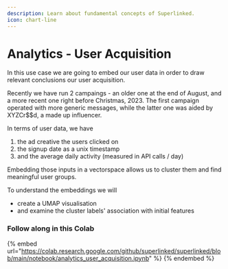 ```yaml
---
description: Learn about fundamental concepts of Superlinked.
icon: chart-line
---
```


# Analytics - User Acquisition

In this use case we are going to embed our user data in order to draw relevant conclusions our user acquisition.

Recently we have run 2 campaings - an older one at the end of August, and a more recent one right before Christmas, 2023. The first campaign operated with more generic messages, while the latter one was aided by XYZCr$$d, a made up influencer.

In terms of user data, we have 
1. the ad creative the users clicked on
2. the signup date as a unix timestamp
3. and the average daily activity (measured in API calls / day)

Embedding those inputs in a vectorspace allows us to cluster them and find meaningful user groups.

To understand the embeddings we will
- create a UMAP visualisation
- and examine the cluster labels' association with initial features

### Follow along in this Colab

{% embed url="https://colab.research.google.com/github/superlinked/superlinked/blob/main/notebook/analytics_user_acquisition.ipynb" %}
{% endembed %}